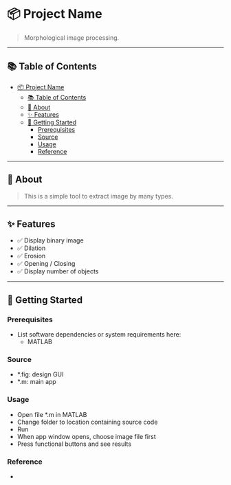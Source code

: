 # 📦 Project Name

> Morphological image processing.

---

## 📚 Table of Contents

- [📦 Project Name](#-project-name)
  - [📚 Table of Contents](#-table-of-contents)
  - [📝 About](#-about)
  - [✨ Features](#-features)
  - [🚀 Getting Started](#-getting-started)
    - [Prerequisites](#prerequisites)
    - [Source](#source)
    - [Usage](#usage)
    - [Reference](#reference)

---

## 📝 About

> This is a simple tool to extract image by many types.

---

## ✨ Features

- ✅ Display binary image
- ✅ Dilation
- ✅ Erosion
- ✅ Opening / Closing
- ✅ Display number of objects

---

## 🚀 Getting Started

### Prerequisites

- List software dependencies or system requirements here:
  - MATLAB

### Source

- *.fig: design GUI
- *.m: main app

### Usage

- Open file *.m in MATLAB
- Change folder to location containing source code
- Run
- When app window opens, choose image file first
- Press functional buttons and see results 

### Reference

- 